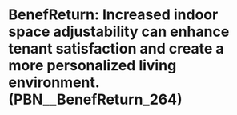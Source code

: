 # BenefReturn: __Increased indoor space adjustability can enhance tenant satisfaction and create a more personalized living environment.__ (PBN__BenefReturn_264)

